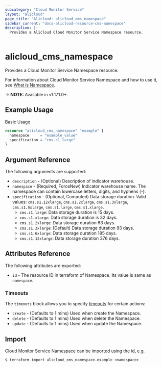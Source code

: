 ```yaml
---
subcategory: "Cloud Monitor Service"
layout: "alicloud"
page_title: "Alicloud: alicloud_cms_namespace"
sidebar_current: "docs-alicloud-resource-cms-namespace"
description: |-
  Provides a Alicloud Cloud Monitor Service Namespace resource.
---
```


# alicloud\_cms\_namespace

Provides a Cloud Monitor Service Namespace resource.

For information about Cloud Monitor Service Namespace and how to use it, see [What is Namespace](https://www.alibabacloud.com/help/doc-detail/28608.htm).

-> **NOTE:** Available in v1.171.0+.

## Example Usage

Basic Usage

```terraform
resource "alicloud_cms_namespace" "example" {
  namespace     = "example_value"
  specification = "cms.s1.large"
}
```

## Argument Reference

The following arguments are supported:

* `description` - (Optional) Description of indicator warehouse.
* `namespace` - (Required, ForceNew) Indicator warehouse name. The namespace can contain lowercase letters, digits, and hyphens (-).
* `specification` - (Optional, Computed) Data storage duration. Valid values: `cms.s1.12xlarge`, `cms.s1.2xlarge`, `cms.s1.3xlarge`, `cms.s1.6xlarge`, `cms.s1.large`, `cms.s1.xlarge`. 
  - `cms.s1.large`: Data storage duration is 15 days. 
  - `cms.s1.xlarge`: Data storage duration is 32 days. 
  - `cms.s1.2xlarge`: Data storage duration 63 days.
  - `cms.s1.3xlarge`: (Default) Data storage duration 93 days.
  - `cms.s1.6xlarge`: Data storage duration 185 days.
  - `cms.s1.12xlarge`: Data storage duration 376 days.

## Attributes Reference

The following attributes are exported:

* `id` - The resource ID in terraform of Namespace. Its value is same as `namespace`.

### Timeouts

The `timeouts` block allows you to specify [timeouts](https://www.terraform.io/docs/configuration-0-11/resources.html#timeouts) for certain actions:

* `create` - (Defaults to 1 mins) Used when create the Namespace.
* `delete` - (Defaults to 1 mins) Used when delete the Namespace.
* `update` - (Defaults to 1 mins) Used when update the Namespace.

## Import

Cloud Monitor Service Namespace can be imported using the id, e.g.

```
$ terraform import alicloud_cms_namespace.example <namespace>
```